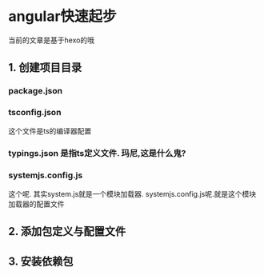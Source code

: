 # angular快速起步
当前的文章是基于hexo的哦
## 1. 创建项目目录
### package.json
### tsconfig.json 
这个文件是ts的编译器配置
### typings.json 是指ts定义文件. 玛尼,这是什么鬼?
### systemjs.config.js
这个呢. 其实system.js就是一个模块加载器. systemjs.config.js呢.就是这个模块加载器的配置文件
## 2. 添加包定义与配置文件
## 3. 安装依赖包
